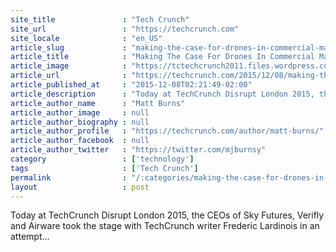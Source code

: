 ```yaml
---
site_title               : "Tech Crunch"
site_url                 : "https://techcrunch.com"
site_locale              : "en_US"
article_slug             : "making-the-case-for-drones-in-commercial-markets"
article_title            : "Making The Case For Drones In Commercial Markets"
article_image            : "https://tctechcrunch2011.files.wordpress.com/2015/12/drones-disrupt-01.jpg?w=764&h=400&crop=1"
article_url              : "https://techcrunch.com/2015/12/08/making-the-case-for-drones-in-commercial-markets/"
article_published_at     : "2015-12-08T02:21:49-02:00"
article_description      : "Today at TechCrunch Disrupt London 2015, the CEOs of Sky Futures, Verifly and Airware took the stage with TechCrunch writer Frederic Lardinois in an attempt..."
article_author_name      : "Matt Burns"
article_author_image     : null
article_author_biography : null
article_author_profile   : "https://techcrunch.com/author/matt-burns/"
article_author_facebook  : null
article_author_twitter   : "https://twitter.com/mjburnsy"
category                 : ['technology']
tags                     : ['Tech Crunch']
permalink                : "/:categories/making-the-case-for-drones-in-commercial-markets/"
layout                   : post
---
```


Today at TechCrunch Disrupt London 2015, the CEOs of Sky Futures, Verifly and Airware took the stage with TechCrunch writer Frederic Lardinois in an attempt...
